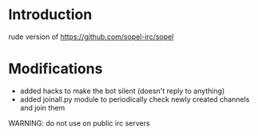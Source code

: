 # Introduction
rude version of https://github.com/sopel-irc/sopel

# Modifications
- added hacks to make the bot silent (doesn't reply to anything)
- added joinall.py module to periodically check newly created channels and join them

WARNING: do not use on public irc servers
